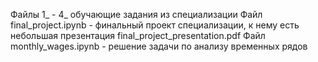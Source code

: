 Файлы 1_ - 4_ обучающие задания из специализации
Файл final_project.ipynb - финальный проект специализации, к нему есть небольшая презентация final_project_presentation.pdf
Файл monthly_wages.ipynb - решение задачи по анализу временных рядов
